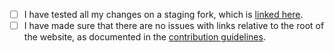 - [ ] I have tested all my changes on a staging fork, which is [linked here]().
- [ ] I have made sure that there are no issues with links relative to the root of the website, as documented in the [contribution guidelines](CONTRIBUTING.md#be-careful-with-relative-urls).
